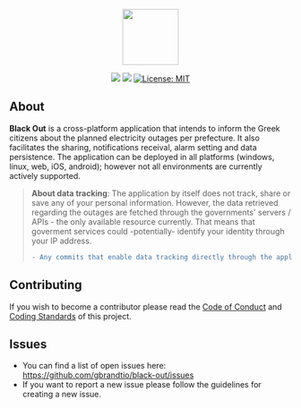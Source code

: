 <p align="center">
  <img src="https://user-images.githubusercontent.com/72696535/226208028-4497fc25-555f-40be-b332-748607ca8c69.png" width="100"/>
</p>
<p align="center">
<img src="https://github.com/gbrandtio/black-out/actions/workflows/build.yml/badge.svg"/>
<img src="https://github.com/gbrandtio/black-out/actions/workflows/test.yml/badge.svg"/>
<a href="https://opensource.org/licenses/MIT"><img src="https://img.shields.io/badge/license-MIT-purple.svg" alt="License: MIT"></a>
</p>

## About
**Black Out** is a cross-platform application that intends to inform the Greek citizens about the planned electricity outages per prefecture. It also facilitates the sharing, notifications receival, alarm setting and data persistence. The application can be deployed in all platforms (windows, linux, web, iOS, android); however not all environments are currently actively supported.

> **About data tracking**: The application by itself does not track, share or save any of your personal information. However, the data retrieved regarding the outages are fetched through the governments' servers / APIs - the only available resource currently. That means that goverment services could -potentially- identify your identity through your IP address. 
> ```diff 
> - Any commits that enable data tracking directly through the application will be rejected. 
> ```

## Contributing
If you wish to become a contributor please read the [Code of Conduct](https://github.com/gbrandtio/black-out/blob/main/CODE_OF_CONDUCT.md) and [Coding Standards](https://github.com/gbrandtio/black-out/blob/main/CODING_STANDARDS.md) of this project.

## Issues
- You can find a list of open issues here: https://github.com/gbrandtio/black-out/issues
- If you want to report a new issue please follow the guidelines for creating a new issue.
